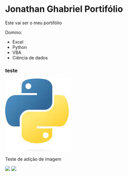 <h1> Jonathan Ghabriel Portifólio </h1>

Este vai ser o meu portifólio

Domino:

* Excel
* Python
* VBA
* Ciência de dados

### teste
<img src="https://github.com/Jonathan-Venancio/Jonathan-Venancio.github.io/blob/main/pyhon.png">
<p>Teste de adição de imagem</p>

<img src="python.jpg">
<img src="https://upload.wikimedia.org/wikipedia/commons/thumb/c/c3/Python-logo-notext.svg/182px-Python-logo-notext.svg.png">


